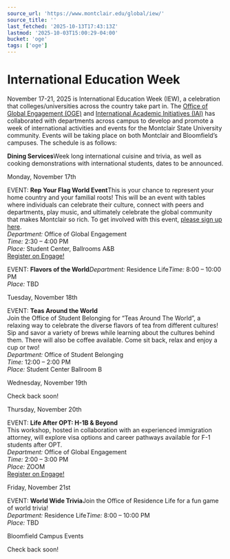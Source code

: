 ```yaml
---
source_url: 'https://www.montclair.edu/global/iew/'
source_title: ''
last_fetched: '2025-10-13T17:43:13Z'
lastmod: '2025-10-03T15:00:29-04:00'
bucket: 'oge'
tags: ['oge']
---
```


# International Education Week

November 17-21, 2025 is International Education Week (IEW), a celebration that colleges/universities across the country take part in. The [Office of Global Engagement (OGE)](https://www.montclair.edu/global/) and [International Academic Initiatives (IAI)](https://www.montclair.edu/international-academic-initiatives/) has collaborated with departments across campus to develop and promote a week of international activities and events for the Montclair State University community. Events will be taking place on both Montclair and Bloomfield’s campuses. The schedule is as follows:

**Dining Services**Week long international cuisine and trivia, as well as cooking demonstrations with international students, dates to be announced.

Monday&comma; November 17th

EVENT: **Rep Your Flag World Event**This is your chance to represent your home country and your familial roots! This will be an event with tables where individuals can celebrate their culture, connect with peers and departments, play music, and ultimately celebrate the global community that makes Montclair so rich. To get involved with this event, [please sign up here](https://docs.google.com/forms/d/1nEGIsbYyn2VU9flMW9dQUD-17zA974YpZKkpYyFMyKI/edit).  
*Department:* Office of Global Engagement  
*Time:* 2:30 – 4:00 PM  
*Place:* Student Center, Ballrooms A&B  
[Register on Engage!](https://montclair.campuslabs.com/engage/event/11741669)

EVENT: **Flavors of the World***Department:* Residence Life*Time:* 8:00 – 10:00 PM  
*Place:* TBD

Tuesday&comma; November 18th

EVENT: **Teas Around the World**  
Join the Office of Student Belonging for “Teas Around The World”, a relaxing way to celebrate the diverse flavors of tea from different cultures! Sip and savor a variety of brews while learning about the cultures behind them. There will also be coffee available. Come sit back, relax and enjoy a cup or two!  
*Department:* Office of Student Belonging  
*Time:* 12:00 – 2:00 PM  
*Place:* Student Center Ballroom B

Wednesday&comma; November 19th

Check back soon!

Thursday&comma; November 20th

EVENT: **Life After OPT: H-1B & Beyond**  
This workshop, hosted in collaboration with an experienced immigration attorney, will explore visa options and career pathways available for F-1 students after OPT.  
*Department:* Office of Global Engagement  
*Time:* 2:00 – 3:00 PM  
*Place:* ZOOM  
[Register on Engage!](https://montclair.campuslabs.com/engage/event/11735096)

Friday&comma; November 21st

EVENT: **World Wide Trivia**Join the Office of Residence Life for a fun game of world trivia!  
*Department:* Residence Life*Time:* 8:00 – 10:00 PM  
*Place:* TBD

Bloomfield Campus Events

Check back soon!